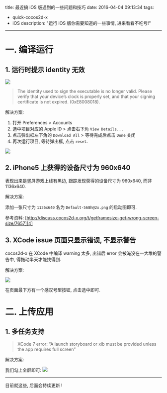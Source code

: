 title: 最近搞 iOS 版遇到的一些问题和技巧
date: 2016-04-04 09:13:34
tags: 
- quick-cocos2d-x
- iOS
description: "运行 iOS 版你需要知道的一些事情, 进来看看不吃亏!"
---

# 一. 编译运行

## 1. 运行时提示 identity 无效

![][1]

> The identity used to sign the executable is no longer valid.
Please verify that your device’s clock is properly set, and that your signing certificate is not expired. (0xE8008018).

解决方案:

1. 打开 Preferences > Accounts
2. 选中项目对应的 Apple ID > 点击右下角 `View Details...`
3. 点击弹出框左下角的 `Download All` > 等待完成后点击 `Done` 关闭
4. 再次运行项目, 等待弹出框, 点击 `reset`.

![][2]

## 2. iPhone5 上获得的设备尺寸为 960x640

表现出来是竖屏游戏上线有黑边, 跟踪发现获得的设备尺寸为 960x640, 而非 1136x640.

解决方案:

添加一张尺寸为 `1136x640` 名为 `Default-568h@2x.png` 的启动图即可.

参考资料:
[http://discuss.cocos2d-x.org/t/getframesize-get-wrong-screen-size/7657][4]

## 3. XCode issue 页面只显示错误, 不显示警告

cocos2d-x 在 XCode 中编译 warning 太多, 出错后 error 会被淹没在一大堆的警告中, 得拖动半天才能找得到.

解决方案:

![][5]

在页面最下方有一个感叹号型按钮, 点击选中即可.

# 二. 上传应用

## 1. 多任务支持

> XCode 7 error: “A launch storyboard or xib must be provided unless the app requires full screen”

解决方案:

我们勾上全屏即可:
![][3]


---

目前就这些, 后面会持续更新 !

[1]: http://ww2.sinaimg.cn/large/7f870d23gw1f2ker4f0hhj20nc08eabu.jpg
[2]: http://ww1.sinaimg.cn/large/7f870d23gw1f2khakkr86j20ja0a0go3.jpg
[3]: http://ww1.sinaimg.cn/large/7f870d23gw1f2khkqmob7j20b809it9f.jpg
[4]: http://discuss.cocos2d-x.org/t/getframesize-get-wrong-screen-size/7657
[5]: http://ww2.sinaimg.cn/large/7f870d23gw1f2kib70c4qj207500mt8h.jpg



